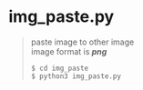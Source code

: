 # img_paste.py

> paste image to other image <br/>
> image format is ___png___
> ```
> $ cd img_paste
> $ python3 img_paste.py
> ```
